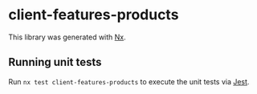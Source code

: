 # client-features-products

This library was generated with [Nx](https://nx.dev).

## Running unit tests

Run `nx test client-features-products` to execute the unit tests via [Jest](https://jestjs.io).
